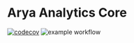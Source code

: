 # Arya Analytics Core

[![codecov](https://codecov.io/gh/arya-analytics/arya-core/branch/main/graph/badge.svg?token=AVNGTHRMDA)](https://codecov.io/gh/arya-analytics/arya-core)
![example workflow](https://github.com/arya-analytics/arya-core/actions/workflows/test.yml/badge.svg)
